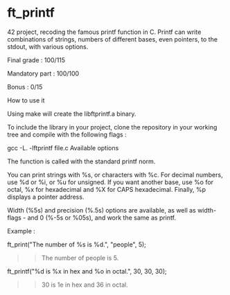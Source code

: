 # ft_printf

42 project, recoding the famous printf function in C. Printf can write combinations of strings, numbers of different bases, even pointers, to the stdout, with various options.

Final grade : 100/115

Mandatory part : 100/100

Bonus : 0/15

How to use it

Using make will create the libftprintf.a binary.

To include the library in your project, clone the repository in your working tree and compile with the following flags :

gcc -L. -lftprintf file.c
Available options

The function is called with the standard printf norm.

You can print strings with %s, or characters with %c. For decimal numbers, use %d or %i, or %u for unsigned. If you want another base, use %o for octal, %x for hexadecimal and %X for CAPS hexadecimal. Finally, %p displays a pointer address.

Width (%5s) and precision (%.5s) options are available, as well as width-flags - and 0 (%-5s or %05s), and work the same as printf.

Example :

ft_print("The number of %s is %d.", "people", 5);
>> The number of people is 5.

ft_printf("%d is %x in hex and %o in octal.", 30, 30, 30);
>> 30 is 1e in hex and 36 in octal.
